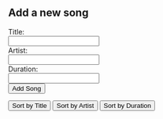 <!DOCTYPE html>
<html>
<head>
  <style>
    .playlist-item {
      margin-bottom: 10px;
    }
  </style>
</head>
<body>
  <div id="playlist"></div>

  <h2>Add a new song</h2>
  <form id="songForm">
    <label for="title">Title:</label><br>
    <input type="text" id="title" name="title"><br>
    <label for="artist">Artist:</label><br>
    <input type="text" id="artist" name="artist"><br>
    <label for="duration">Duration:</label><br>
    <input type="number" id="duration" name="duration"><br>
    <input type="submit" value="Add Song">
  </form>

  <button onclick="displaySongs(sortByTitle())">Sort by Title</button>
  <button onclick="displaySongs(sortByArtist())">Sort by Artist</button>
  <button onclick="displaySongs(sortByDuration())">Sort by Duration</button>

  <script>
    let playlist = [
      { id: 1, title: 'Song 1', artist: 'Artist 1', duration: 180 },
      { id: 2, title: 'Song 2', artist: 'Artist 2', duration: 240 },
    ];

    // CRUD functions
    function addSong(song) {
      playlist.push(song);
    }

    function sortByTitle() {
      return playlist.sort((a, b) => a.title.localeCompare(b.title));
    }

    function sortByArtist() {
      return playlist.sort((a, b) => a.artist.localeCompare(b.artist));
    }

    function sortByDuration() {
      return playlist.sort((a, b) => a.duration - b.duration);
    }

    function displaySongs(playlist) {
      const playlistDiv = document.getElementById('playlist');
      playlistDiv.innerHTML = '';
      playlist.forEach(song => {
        const songDiv = document.createElement('div');
        songDiv.classList.add('playlist-item');
        songDiv.textContent = `${song.title} by ${song.artist}, Duration: ${song.duration}s`;
        playlistDiv.appendChild(songDiv);
      });
    }

    document.getElementById('songForm').addEventListener('submit', function(event) {
      event.preventDefault();
      const title = document.getElementById('title').value;
      const artist = document.getElementById('artist').value;
      const duration = Number(document.getElementById('duration').value);
      const id = playlist.length + 1; // simple way to generate unique IDs
      addSong({ id, title, artist, duration });
      displaySongs(playlist);
    });

    // Display the initial playlist
    displaySongs(playlist);
  </script>
</body>
</html>
